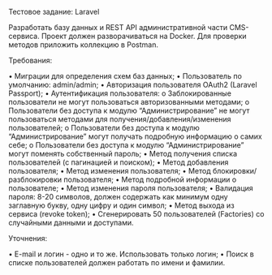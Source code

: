 Тестовое задание: Laravel

Разработать базу данных и REST API административной части CMS-сервиса. Проект должен разворачиваться на Docker. Для проверки методов приложить коллекцию в Postman.



Требования:


•	Миграции для определения схем баз данных;
•	Пользователь по умолчанию: admin/admin;
•	Авторизация пользователя OAuth2 (Laravel Passport);
•	Аутентификация пользователя:
o	Заблокированные пользователи не могут пользоваться авторизованными методами;
o	Пользователи без доступа к модулю “Администрирование” не могут пользоваться методами для получения/добавления/изменения пользователей;
o	Пользователи без доступа к модулю “Администрирование” могут получать подробную информацию о самих себе;
o	Пользователи без доступа к модулю “Администрирование” могут поменять собственный пароль;
•	Метод получения списка пользователей (с пагинацией и поиском);
•	Метод добавления пользователя;
•	Метод изменения пользователя;
•	Метод блокировки/разблокировки пользователя;
•	Метод подробной информации о пользователе;
•	Метод изменения пароля пользователя;
•	Валидация пароля: 8-20 символов, должен содержать как минимум одну заглавную букву, одну цифру и один символ;
•	Метод выхода из сервиса (revoke token);
•	Сгенерировать 50 пользователей (Factories) со случайными данными и доступами.

Уточнения:


•	E-mail и логин - одно и то же. Использовать только логин;
•	Поиск в списке пользователей должен работать по имени и фамилии.

